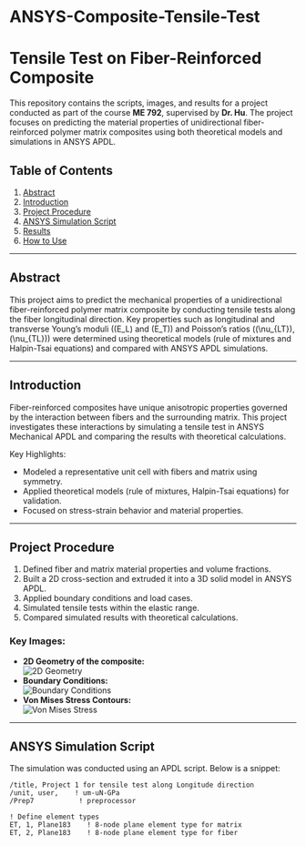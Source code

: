 # ANSYS-Composite-Tensile-Test
# Tensile Test on Fiber-Reinforced Composite

This repository contains the scripts, images, and results for a project conducted as part of the course **ME 792**, supervised by **Dr. Hu**. The project focuses on predicting the material properties of unidirectional fiber-reinforced polymer matrix composites using both theoretical models and simulations in ANSYS APDL.

## Table of Contents
1. [Abstract](#abstract)
2. [Introduction](#introduction)
3. [Project Procedure](#project-procedure)
4. [ANSYS Simulation Script](#ansys-simulation-script)
5. [Results](#results)
6. [How to Use](#how-to-use)

---

## Abstract
This project aims to predict the mechanical properties of a unidirectional fiber-reinforced polymer matrix composite by conducting tensile tests along the fiber longitudinal direction. Key properties such as longitudinal and transverse Young’s moduli (\(E_L\) and \(E_T\)) and Poisson’s ratios (\(\nu_{LT}\), \(\nu_{TL}\)) were determined using theoretical models (rule of mixtures and Halpin-Tsai equations) and compared with ANSYS APDL simulations.

---

## Introduction
Fiber-reinforced composites have unique anisotropic properties governed by the interaction between fibers and the surrounding matrix. This project investigates these interactions by simulating a tensile test in ANSYS Mechanical APDL and comparing the results with theoretical calculations.

Key Highlights:
- Modeled a representative unit cell with fibers and matrix using symmetry.
- Applied theoretical models (rule of mixtures, Halpin-Tsai equations) for validation.
- Focused on stress-strain behavior and material properties.

---

## Project Procedure
1. Defined fiber and matrix material properties and volume fractions.
2. Built a 2D cross-section and extruded it into a 3D solid model in ANSYS APDL.
3. Applied boundary conditions and load cases.
4. Simulated tensile tests within the elastic range.
5. Compared simulated results with theoretical calculations.

### Key Images:
- **2D Geometry of the composite:**  
  ![2D Geometry](images/2D_geometry.png)
- **Boundary Conditions:**  
  ![Boundary Conditions](images/boundary_conditions.png)
- **Von Mises Stress Contours:**  
  ![Von Mises Stress](images/von_mises_stress.png)

---

## ANSYS Simulation Script
The simulation was conducted using an APDL script. Below is a snippet:

```plaintext
/title, Project 1 for tensile test along Longitude direction
/unit, user,    ! um-uN-GPa
/Prep7           ! preprocessor

! Define element types
ET, 1, Plane183    ! 8-node plane element type for matrix
ET, 2, Plane183    ! 8-node plane element type for fiber
